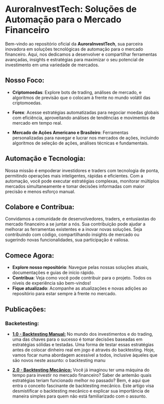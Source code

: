 # AuroraInvestTech: Soluções de Automação para o Mercado Financeiro

Bem-vindo ao repositório oficial da **AuroraInvestTech**, sua parceira inovadora em soluções tecnológicas de automação para o mercado financeiro. Aqui, nos dedicamos a desenvolver e compartilhar ferramentas avançadas, insights e estratégias para maximizar o seu potencial de investimento em uma variedade de mercados.

## Nosso Foco:

- **Criptomoedas**: Explore bots de trading, análises de mercado, e algoritmos de previsão que o colocam à frente no mundo volátil das criptomoedas.

- **Forex**: Acesse estratégias automatizadas para negociar moedas globais com eficiência, aproveitando análises de tendências e movimentos de mercado em tempo real.

- **Mercado de Ações Americano e Brasileiro**: Ferramentas personalizadas para navegar e lucrar nos mercados de ações, incluindo algoritmos de seleção de ações, análises técnicas e fundamentais.

## Automação e Tecnologia:

Nossa missão é empoderar investidores e traders com tecnologia de ponta, permitindo operações mais inteligentes, rápidas e eficientes. Com a automação, você pode executar estratégias complexas, monitorar múltiplos mercados simultaneamente e tomar decisões informadas com maior precisão e menos esforço manual.

## Colabore e Contribua:

Convidamos a comunidade de desenvolvedores, traders, e entusiastas do mercado financeiro a se juntar a nós. Sua contribuição pode ajudar a melhorar as ferramentas existentes e a inovar novas soluções. Seja contribuindo com código, compartilhando insights de mercado ou sugerindo novas funcionalidades, sua participação é valiosa.

## Comece Agora:

- **Explore nosso repositório**: Navegue pelas nossas soluções atuais, documentações e guias de início rápido.
- **Contribua**: Veja como você pode contribuir para o projeto. Todos os níveis de experiência são bem-vindos!
- **Fique atualizado**: Acompanhe as atualizações e novas adições ao repositório para estar sempre à frente no mercado.

## Publicações:
### Backetesting:
- [**1.0 - Backtesting Manual:**](Criação_de_Bots/backetesting/1.0_Backtesting_Manual.md) No mundo dos investimentos e do trading, uma das chaves para o sucesso é tomar decisões baseadas em estratégias sólidas e testadas. Uma forma de testar essas estratégias antes de colocar dinheiro real em jogo é através do backtesting. Hoje, vamos focar numa abordagem acessível a todos, inclusive àqueles que são novos neste assunto: o backtesting manu


- [**2.0 - Backtesting Mecânico:**](Criação_de_Bots/backetesting/2.0_Backtesting_Mecanico.md) Você já imaginou ter uma máquina do tempo para investir no mercado financeiro? Saber de antemão quais estratégias teriam funcionado melhor no passado? Bem, é aqui que entra o conceito fascinante de backtesting mecânico. Este artigo visa desmistificar o backtesting mecânico e explicar sua importância de maneira simples para quem não está familiarizado com o assunto.